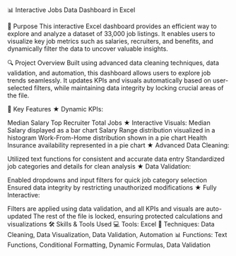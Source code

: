 📊 Interactive Jobs Data Dashboard in Excel

🎯 Purpose
This interactive Excel dashboard provides an efficient way to explore and analyze a dataset of 33,000 job listings. It enables users to visualize key job metrics such as salaries, recruiters, and benefits, and dynamically filter the data to uncover valuable insights.

🔍 Project Overview
Built using advanced data cleaning techniques, data validation, and automation, this dashboard allows users to explore job trends seamlessly. It updates KPIs and visuals automatically based on user-selected filters, while maintaining data integrity by locking crucial areas of the file.

🚀 Key Features
★ Dynamic KPIs:

Median Salary
Top Recruiter
Total Jobs
★ Interactive Visuals:
Median Salary displayed as a bar chart
Salary Range distribution visualized in a histogram
Work-From-Home distribution shown in a pie chart
Health Insurance availability represented in a pie chart
★ Advanced Data Cleaning:

Utilized text functions for consistent and accurate data entry
Standardized job categories and details for clean analysis
★ Data Validation:

Enabled dropdowns and input filters for quick job category selection
Ensured data integrity by restricting unauthorized modifications
★ Fully Interactive:

Filters are applied using data validation, and all KPIs and visuals are auto-updated
The rest of the file is locked, ensuring protected calculations and visualizations
🛠️ Skills & Tools Used
💻 Tools: Excel
🔧 Techniques: Data Cleaning, Data Visualization, Data Validation, Automation
📊 Functions: Text Functions, Conditional Formatting, Dynamic Formulas, Data Validation
